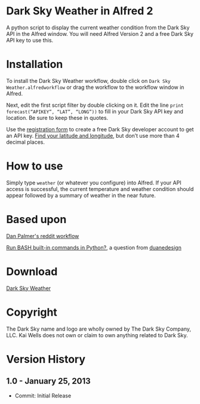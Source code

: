 Dark Sky Weather in Alfred 2
====================

A python script to display the current weather condition from the Dark Sky API in the Alfred window. You will need Alfred Version 2 and a free Dark Sky API key to use this.

# Installation

To install the Dark Sky Weather workflow, double click on ```Dark Sky Weather.alfredworkflow``` or drag the workflow to the workflow window in Alfred.

Next, edit the first script filter by double clicking on it. Edit the line ```print forecast(“APIKEY”, “LAT”, “LONG”))``` to fill in your Dark Sky API key and location. Be sure to keep these in quotes.

Use the [registration form](https://developer.darkskyapp.com/register) to create a free Dark Sky developer account to get an API key. [Find your latitude and longitude](http://stevemorse.org/jcal/latlon.php), but don’t use more than 4 decimal places.

# How to use

Simply type ```weather``` (or whatever you configure) into Alfred. If your API access is successful, the current temperature and weather condition should appear followed by a summary of weather in the near future.

# Based upon

[Dan Palmer's reddit workflow](http://danpalmer.me/blog/articles/2013-01-12-reddit-workflow-for-alfred-20.html)

[Run BASH built-in commands in Python?](http://stackoverflow.com/questions/5460923/run-bash-built-in-commands-in-python), a question from [duanedesign](http://stackoverflow.com/users/401815/duanedesign)

# Download

[Dark Sky Weather](https://github.com/quells/darksky-weather-alfred2/blob/master/Dark%20Sky%20Weather.alfredworkflow?raw=true)

# Copyright

The Dark Sky name and logo are wholly owned by The Dark Sky Company, LLC. Kai Wells does not own or claim to own anything related to Dark Sky.

# Version History

## 1.0 - January 25, 2013

- Commit: Initial Release